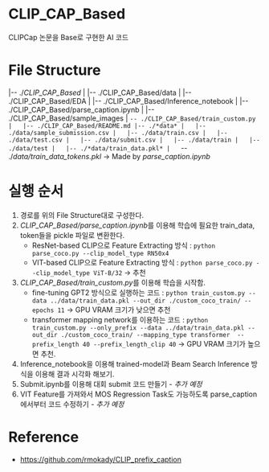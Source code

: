 # CLIP_CAP_Based
CLIPCap 논문을 Base로 구현한 AI 코드

# File Structure
|-- ./*CLIP_CAP_Based*
|   |-- ./CLIP_CAP_Based/data
|   |-- ./CLIP_CAP_Based/EDA
|   |-- ./CLIP_CAP_Based/Inference_notebook
|   |-- ./CLIP_CAP_Based/parse_caption.ipynb
|   |-- ./CLIP_CAP_Based/sample_images
|   `-- ./CLIP_CAP_Based/train_custom.py
|   |-- ./CLIP_CAP_Based/README.md
|-- ./*data*
|   |-- ./data/sample_submission.csv
|   |-- ./data/train.csv
|   |-- ./data/test.csv
|   |-- ./data/submit.csv
|   |-- ./data/train
|   |-- ./data/test
|   |-- ./*data/train_data.pkl*
|   `-- ./*data/train_data_tokens.pkl* -> Made by *parse_caption.ipynb*

# 실행 순서
1. 경로를 위의 File Structure대로 구성한다.
2. *CLIP_CAP_Based/parse_caption.ipynb*를 이용해 학습에 필요한 train_data, token들을 pickle 파일로 변환한다.
    - ResNet-based CLIP으로 Feature Extracting 방식 : `python parse_coco.py --clip_model_type RN50x4`
    - VIT-based CLIP으로 Feature Extracting 방식 : `python parse_coco.py --clip_model_type ViT-B/32` -> 추천
3. *CLIP_CAP_Based/train_custom.py*를 이용해 학습을 시작함.
    - fine-tuning GPT2 방식으로 실행하는 코드 : `python train_custom.py --data ../data/train_data.pkl --out_dir ./custom_coco_train/ --epochs 11` -> GPU VRAM 크기가 낮으면 추천
    - transformer mapping network를 이용하는 코드 : `python train_custom.py --only_prefix --data ../data/train_data.pkl --out_dir ./custom_coco_train/ --mapping_type transformer  --prefix_length 40 --prefix_length_clip 40` -> GPU VRAM 크기가 높으면 추천.
4. Inference_notebook을 이용해 trained-model과 Beam Search Inference 방식을 이용해 결과 시각화 해보기.
5. Submit.ipynb를 이용해 대회 submit 코드 만들기 - *추가 예정*
6. VIT Feature를 가져와서 MOS Regression Task도 가능하도록 parse_caption에서부터 코드 수정하기 - *추가 예정*

# Reference
- https://github.com/rmokady/CLIP_prefix_caption
